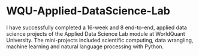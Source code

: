 # WQU-Applied-DataScience-Lab
I have successfully completed a 16-week and 8 end-to-end, applied data science projects of the Applied Data Science Lab module at WorldQuant University. The mini-projects included scientific computing, data wrangling, machine learning and natural language processing with Python.
